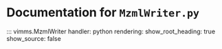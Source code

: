 # Documentation for `MzmlWriter.py`

::: vimms.MzmlWriter
    handler: python
    rendering:
      show_root_heading: true
      show_source: false